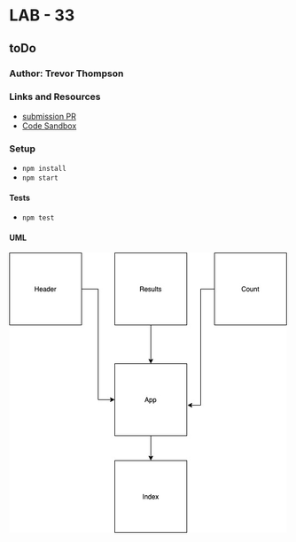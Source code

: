# LAB - 33

## toDo

### Author: Trevor Thompson

### Links and Resources
* [submission PR](https://github.com/TrevorThomp/toDo/pull/1)
* [Code Sandbox](https://codesandbox.io/s/github/TrevorThomp/toDo/tree/master/)

### Setup
* `npm install`
* `npm start`
  
#### Tests
* `npm test`

#### UML
![UML](./assets/uml.jpg)